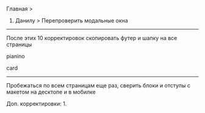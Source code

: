 Главная > 
1. Данилу > Перепроверить модальные окна 
<!-- 2. В шапке поправить инпут -->
<!-- 3. Кнопка "наверх" в мобилке починить -->
<!-- 4. Поправить инпут в блоке https://prnt.sc/ui9b1a под ios -->
<!-- 5. Открывающееся меню > Сделать скролл и зафиксировать внизу меню, сделать одно меню на сайте и при открытии категорий https://prnt.sc/ui9exl -->
<!-- 6. https://prnt.sc/ui9cl1 починить чтобы не дергалась -->
<!-- 7. Ссылки на главную страницу должны быть со слешем "/" десктоп (шапка/подвал) мобилка шапка и меню https://prnt.sc/ui9exl -->
<!-- 8. Бренды > Мобилка > Сделать несколько слайдов сразу https://prnt.sc/ui9h6e -->
<!-- 9. Обучающие курсы > Поправить слайдер, сделать 2 https://prnt.sc/ui9hqp -->
<!-- 10. База знаний > Поправить слайдер, сделать 2 https://prnt.sc/ui9i46 -->
<!-- 11. Увеличить ширину https://prnt.sc/ui9ipw -->
<!-- 12. Сделать обертку для меню в каталоге на десктопе, при добавлении модификатора чтобы фон красился в белый https://prnt.sc/ui9n0l -->
<!-- 13. Сделать ссылкой https://prnt.sc/ui9wpx -->

---
После этих 10 корректировок скопировать футер и шапку на все страницы

pianino
<!--1. Переделать элемент (взять с главной) https://prnt.sc/ui9umq -->
<!--2. Добавляешь модификатор итему, он перестраивается -->
<!-- 3. Сделать кнопки переключения -->

card
<!--1. Сделать слайдер как в ВДК https://prnt.sc/ui9yu6 -->
<!--2. Задать вопрос - сделать модальное окно https://prnt.sc/ui9zjt https://prnt.sc/ui9zy5 -->

----
Пробежаться по всем страницам еще раз, сверить блоки и отступы с макетом на десктопе и в мобилке


Доп. корректировки:
1. 
